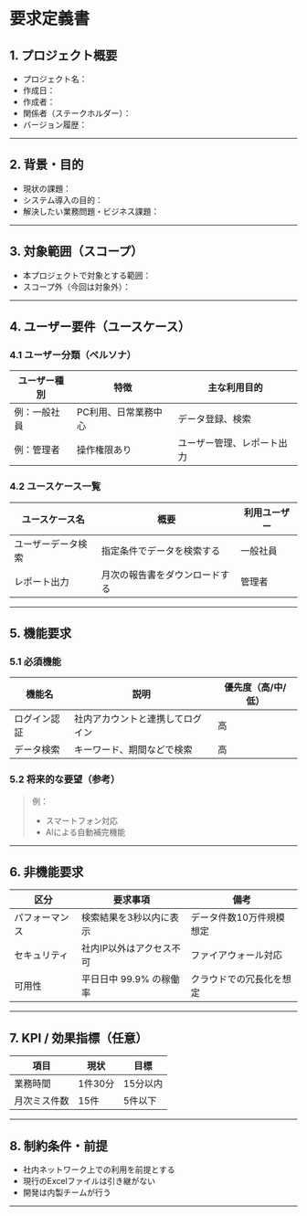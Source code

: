 # 要求定義書

## 1. プロジェクト概要
- プロジェクト名：
- 作成日：
- 作成者：
- 関係者（ステークホルダー）：
- バージョン履歴：

---

## 2. 背景・目的
- 現状の課題：
- システム導入の目的：
- 解決したい業務問題・ビジネス課題：

---

## 3. 対象範囲（スコープ）
- 本プロジェクトで対象とする範囲：
- スコープ外（今回は対象外）：

---

## 4. ユーザー要件（ユースケース）
### 4.1 ユーザー分類（ペルソナ）
| ユーザー種別 | 特徴 | 主な利用目的 |
|---------------|------|----------------|
| 例：一般社員 | PC利用、日常業務中心 | データ登録、検索 |
| 例：管理者 | 操作権限あり | ユーザー管理、レポート出力 |

### 4.2 ユースケース一覧
| ユースケース名 | 概要 | 利用ユーザー |
|----------------|------|--------------|
| ユーザーデータ検索 | 指定条件でデータを検索する | 一般社員 |
| レポート出力 | 月次の報告書をダウンロードする | 管理者 |

---

## 5. 機能要求
### 5.1 必須機能
| 機能名 | 説明 | 優先度（高/中/低） |
|--------|------|------------------|
| ログイン認証 | 社内アカウントと連携してログイン | 高 |
| データ検索 | キーワード、期間などで検索 | 高 |

### 5.2 将来的な要望（参考）
>例：
>- スマートフォン対応
>- AIによる自動補完機能

---

## 6. 非機能要求
| 区分 | 要求事項 | 備考 |
|------|----------|------|
| パフォーマンス | 検索結果を3秒以内に表示 | データ件数10万件規模想定 |
| セキュリティ | 社内IP以外はアクセス不可 | ファイアウォール対応 |
| 可用性 | 平日日中 99.9% の稼働率 | クラウドでの冗長化を想定 |

---

## 7. KPI / 効果指標（任意）
| 項目 | 現状 | 目標 |
|------|------|------|
| 業務時間 | 1件30分 | 15分以内 |
| 月次ミス件数 | 15件 | 5件以下 |

---

## 8. 制約条件・前提
- 社内ネットワーク上での利用を前提とする
- 現行のExcelファイルは引き継がない
- 開発は内製チームが行う

---